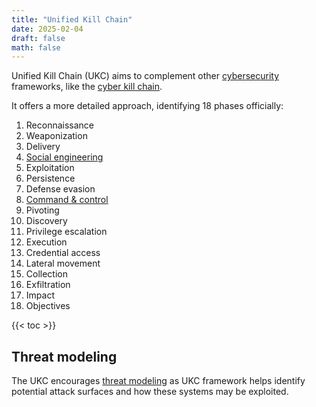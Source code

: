 ```yaml
---
title: "Unified Kill Chain"
date: 2025-02-04
draft: false
math: false
---
```


Unified Kill Chain (UKC) aims to complement other [cybersecurity](/cybersecurity) frameworks, like the [cyber kill chain](/cyber-kill-chain).

It offers a more detailed approach, identifying 18 phases officially:

1. Reconnaissance
2. Weaponization
3. Delivery
4. [Social engineering](/social-engineering)
5. Exploitation
6. Persistence
7. Defense evasion
8. [Command & control](c2)
9. Pivoting
10. Discovery
11. Privilege escalation
12. Execution
13. Credential access
14. Lateral movement
15. Collection
16. Exfiltration
17. Impact
18. Objectives

{{< toc >}}

## Threat modeling

The UKC encourages [threat modeling](/threat-modeling) as UKC framework
helps identify potential attack surfaces and how these systems may be
exploited.
